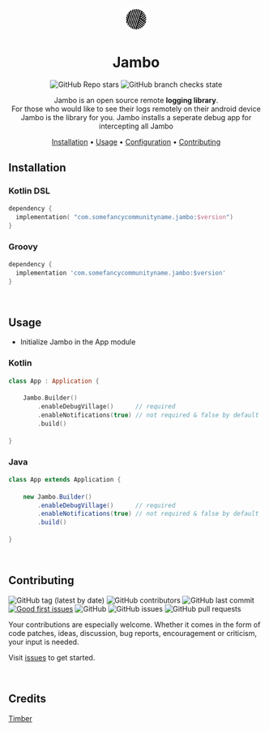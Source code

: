 <!-- markdownlint-configure-file {
  "MD013": {
    "code_blocks": false,
    "tables": false
  },
  "MD033": false,
  "MD041": false
} -->

<div align="center">

<p align="center"><img width=10% src="/images/logo.png"></p>

# Jambo

![GitHub Repo stars](https://img.shields.io:/github/stars/MamboBryan/poetree?style=for-the-badge) ![GitHub branch checks state](https://img.shields.io:/github/checks-status/MamboBryan/poetree/develop?style=for-the-badge)


Jambo is an open source remote **logging library**. <br/>
For those who would like to see their logs remotely on their android device Jambo is the library for you. Jambo installs a seperate debug app for intercepting all Jambo 

[Installation](#installation) •
[Usage](#usage) •
[Configuration](#configuration) •
[Contributing](#contributing)

</div>

## Installation

### Kotlin DSL

```kotlin
dependency {
  implementation( "com.somefancycommunityname.jambo:$version")
} 
```

### Groovy
```groovy
dependency {
  implementation 'com.somefancycommunityname.jambo:$version'
} 
```

<br/>

## Usage

- Initialize Jambo in the App module

### Kotlin
```kotlin
class App : Application {

    Jambo.Builder()
        .enableDebugVillage()      // required
        .enableNotifications(true) // not required & false by default 
        .build()

}
```

### Java
```java
class App extends Application {

    new Jambo.Builder()
        .enableDebugVillage()      // required
        .enableNotifications(true) // not required & false by default 
        .build()

}
```
<br/>

## Contributing

![GitHub tag (latest by date)](https://img.shields.io:/github/v/tag/MamboBryan/jambo?style=for-the-badge)
![GitHub contributors](https://img.shields.io:/github/contributors/MamboBryan/jambo?style=for-the-badge) ![GitHub last commit](https://img.shields.io:/github/last-commit/MamboBryan/jambo?style=for-the-badge) [![Good first issues](https://img.shields.io/github/issues/MamboBryan/jambo/good%20first%20issue?style=for-the-badge)](https://github.com/MamboBryan/jambo/issues?q=is%3Aissue+is%3Aopen+label%3A%22good+first+issue%22) ![GitHub](https://img.shields.io:/github/license/MamboBryan/jambo?style=for-the-badge) ![GitHub issues](https://img.shields.io:/github/issues-raw/MamboBryan/jambo?style=for-the-badge) ![GitHub pull requests](https://img.shields.io:/github/issues-pr/MamboBryan/jambo?style=for-the-badge) 

Your contributions are especially welcome.
Whether it comes in the form of code patches, ideas, discussion, bug reports, encouragement or criticism, your input is needed.

Visit [issues](https://github.com/MamboBryan/jambo/issues) to get started.

<br/>

## Credits
[Timber](https://github.com/JakeWharton/timber)